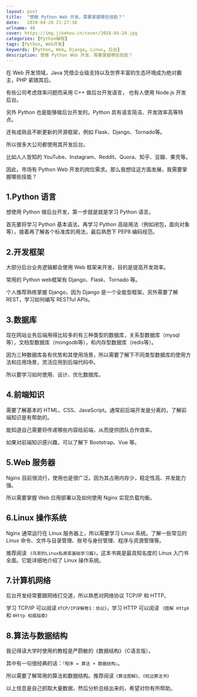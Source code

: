 ```yaml
---
layout: post
title:  "想做 Python Web 开发，需要掌握哪些技能？"
date:   2018-04-20 21:27:38
urlname: 48
cover: https://img.jikehou.cn/cover/2018-04-20.jpg
categories: [Python编程]
tags: [Python, Web开发]
keywords: [Python, Web, Django, Linux, 后台]
description: 想做 Python Web 开发，需要掌握哪些技能？
---
```

在 Web 开发领域，Java 凭借企业级支持以及世界丰富的生态环境成为绝对霸主，PHP 紧随其后。

有些公司考虑效率问题而采用 C++ 做后台开发语言， 也有人使用 Node.js 开发后台。

另外 Python 也是能够做后台开发的。Python 具有语言简洁、开发效率高等特点。

还有成熟且不断更新的开源框架，例如 Flask、Django、Tornado等。

所以很多大公司都使用其开发后台。

比如人人皆知的 YouTube、Instagram、Reddit、Quora、知乎、豆瓣、果壳等。

因此，市场有 Python Web 开发的岗位需求。那么我想往这方面发展，我需要掌握哪些技能？
<!-- more -->
## 1.Python 语言
想使用 Python 做后台开发，第一步就是就是学习 Python 语言。

首先要将学习 Python 基本语法，再学习 Python 高级用法（例如闭包，面向对象等），接着再了解各个标准库的用法，最后熟悉下 PEP8 编码规范。

## 2.开发框架
大部分后台业务逻辑都会使用 Web 框架来开发，目的是提高开发效率。

常用的 Python web框架有 Django、Flask、Tornado 等。

个人推荐熟练掌握 Django，因为 Django 是一个全能型框架。另外需要了解 REST，学习如何编写 RESTful APIs。

## 3.数据库
现在网站业务后端用得比较多的有三种类型的数据库，关系型数据库（mysql等），文档型数据库（mongodb等），和内存型数据库（redis等）。

因为三种数据库各有优势和其使用场景，所以需要了解下不同类型数据库的使用方法和应用场景，灵活应用到后端代码中。

所以要学习如何使用、设计、优化数据库。

## 4.前端知识
需要了解基本的 HTML、CSS、JavaScript。通常前后端开发是分离的，了解前端知识是有帮助的。

能知道自己需要将传递哪些内容给前端，从而提供团队合作效率。

如果对前端知识感兴趣，可以了解下 Bootstrap、Vue 等。

## 5.Web 服务器
Nginx 目前很流行，使用也是很广泛。因为其占用内存少，稳定性高、并发能力强。

所以需要掌握 Web 应用部署以及如何使用 Nginx 实现负载均衡。

## 6.Linux 操作系统
Nginx 通常运行在 Linux 服务器上，所以需要学习 Linux 系统。了解一些常见的 Linux 命令、文件与目录管理、账号与身份管理、程序与资源管理等。

推荐阅读 `《鸟哥的Linux私房菜基础学习篇》`，这本书爽是最具知名度的 Linux 入门书全面。它能详细地介绍了 Linux 操作系统。

## 7.计算机网络
后台开发经常要跟网络打交道，所以熟悉对网络协议 TCP/IP 和 HTTP。

学习 TCP/IP 可以阅读 `《TCP/IP详解卷1：协议》`，学习 HTTP 可以阅读 `《图解 Http》` 和 `《Http 权威指南》`

## 8.算法与数据结构
我记得读大学时使用的教程是严蔚敏的《数据结构》（C语言版）。

其中有一句很经典的话：`『程序 = 算法 + 数据结构』`。

所以需要了解常用的算法和数据结构。推荐阅读`《算法图解》`、`《枕边算法书》`

以上信息是自己抓取大量数据，然后分析总结出来的，希望对你有所帮助。